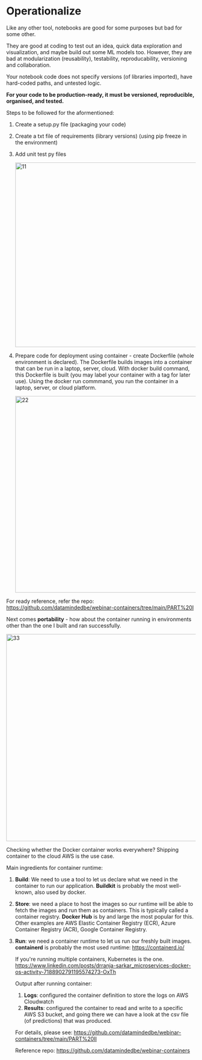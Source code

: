 
# Operationalize

Like any other tool, notebooks are good for some purposes but bad for some other.

They are good at coding to test out an idea, quick data exploration and visualization, and maybe build out some ML models too.
However, they are bad at modularization (reusability), testability, reproducability, versioning and collaboration. 

Your notebook code does not specify versions (of libraries imported), have hard-coded paths, and untested logic. 

**For your code to be production-ready, it must be versioned, reproducible, organised, and tested.** 

Steps to be followed for the aformentioned:

1) Create a setup.py file (packaging your code)
2) Create a txt file of requirements (library versions) (using pip freeze in the environment)
3) Add unit test py files

   <img width="491" alt="11" src="https://github.com/user-attachments/assets/58e03582-f32a-4969-b27a-f201fd580402" />


4) Prepare code for deployment using container - create Dockerfile (whole environment is declared).
   The Dockerfile builds images into a container that can be run in a laptop, server, cloud. With docker build command, this Dockerfile is built (you may label your container
   with a tag for later use). Using the docker run commmand, you run the container in a laptop, server, or cloud platform.

   <img width="523" alt="22" src="https://github.com/user-attachments/assets/380d6b3a-58ca-47b0-82de-e55999c3d192" />


For ready reference, refer the repo: https://github.com/datamindedbe/webinar-containers/tree/main/PART%20I

Next comes **portability** - how about the container running in environments other than the one I built and ran successfully. 

<img width="551" alt="33" src="https://github.com/user-attachments/assets/dbded553-7cfb-4107-82e5-5fd1c0e93efa" />

Checking whether the Docker container works everywhere? Shipping container to the cloud AWS is the use case.

Main ingredients for container runtime:
1. **Build**: We need to use a tool to let us declare what we need in the container to run our application. **Buildkit** is probably the most well-known, also used by docker.
2. **Store**: we need a place to host the images so our runtime will be able to fetch the images and run them as containers. This is typically called a container registry. **Docker Hub** is by and large the most popular for this. Other examples are AWS Elastic Container Registry (ECR), Azure Container Registry (ACR), Google Container Registry.
3. **Run**: we need a container runtime to let us run our freshly built images. **containerd** is probably the most used runtime: https://containerd.io/
   

   If you're running multiple containers, Kubernetes is the one.
   https://www.linkedin.com/posts/drranja-sarkar_microservices-docker-os-activity-7188902791195574273-OxTh

   Output after running container:
   1. **Logs**: configured the container definition to store the logs on AWS Cloudwatch
   2. **Results**: configured the container to read and write to a specific AWS S3 bucket, and going there we can have a look at the csv file (of predictions) that was produced.

   For details, please see: https://github.com/datamindedbe/webinar-containers/tree/main/PART%20II

   Reference repo: https://github.com/datamindedbe/webinar-containers
   

   








